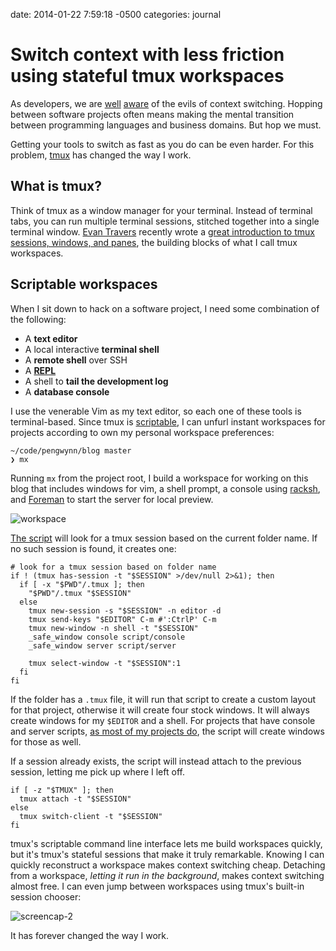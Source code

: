 date: 2014-01-22 7:59:18 -0500
categories: journal

# Switch context with less friction using stateful tmux workspaces

As developers, we are [well][spolsky] [aware][atwood] of the evils of context
switching. Hopping between software projects often means making the mental
transition between programming languages and business domains. But hop we must.

Getting your tools to switch as fast as you do can be even harder. For this problem,
[tmux][] has changed the way I work.

## What is tmux?

Think of tmux as a window manager for your terminal. Instead of terminal tabs,
you can run multiple terminal sessions, stitched together into a single
terminal window. [Evan Travers][] recently wrote a [great introduction to tmux
sessions, windows, and panes][coderwall], the building blocks of what I call
tmux workspaces.

## Scriptable workspaces

When I sit down to hack on a software project, I need some combination of the
following:

* A **text editor**
* A local interactive **terminal shell**
* A **remote shell** over SSH
* A **[REPL][]**
* A shell to **tail the development log**
* A **database console**

I use the venerable Vim as my text editor, so each one of these tools is
terminal-based. Since tmux is [scriptable][], I can unfurl instant workspaces for
projects according to own my personal workspace preferences:

    ~/code/pengwynn/blog master
    ❯ mx

Running `mx` from the project root, I build a workspace for working on this
blog that includes windows for vim, a shell prompt, a console using [racksh][],
and [Foreman][] to start the server for local preview.

![workspace][screencap-1]

[The script][mx] will look for a tmux session based on the current folder name.
If no such session is found, it creates one:

    # look for a tmux session based on folder name
    if ! (tmux has-session -t "$SESSION" >/dev/null 2>&1); then
      if [ -x "$PWD"/.tmux ]; then
        "$PWD"/.tmux "$SESSION"
      else
        tmux new-session -s "$SESSION" -n editor -d
        tmux send-keys "$EDITOR" C-m #':CtrlP' C-m
        tmux new-window -n shell -t "$SESSION"
        _safe_window console script/console
        _safe_window server script/server

        tmux select-window -t "$SESSION":1
      fi
    fi

If the folder has a `.tmux` file, it will run that script to create a custom
layout for that project, otherwise it will create four stock windows. It will
always create windows for my `$EDITOR` and a shell. For projects that have
console and server scripts, [as most of my projects
do][bootstrapping-consistency], the script will create windows for those as well.

If a session already exists, the script will instead attach to the previous
session, letting me pick up where I left off.

    if [ -z "$TMUX" ]; then
      tmux attach -t "$SESSION"
    else
      tmux switch-client -t "$SESSION"
    fi




tmux's scriptable command line interface lets me build workspaces quickly, but
it's tmux's stateful sessions that make it truly remarkable. Knowing I can
quickly reconstruct a workspace makes context switching cheap. Detaching
from a workspace, *letting it run in the background*, makes context switching
almost free. I can even jump between workspaces using tmux's built-in session
chooser:

![screencap-2][]

It has forever changed the way I work.


[spolsky]: http://www.joelonsoftware.com/articles/fog0000000022.html
[atwood]: http://www.codinghorror.com/blog/2006/09/the-multi-tasking-myth.html
[tmux]: http://tmux.sourceforge.net/
[Evan Travers]: https://twitter.com/evantravers
[coderwall]: https://coderwall.com/p/_g2vpq
[REPL]: http://en.wikipedia.org/wiki/Read%E2%80%93eval%E2%80%93print_loop
[scriptable]: http://manpages.ubuntu.com/manpages/precise/man1/tmux.1.html#contenttoc4
[Octokit]: https://github.com/pengwynn/octokit
[guard]: https://github.com/guard/guard
[tmuxinator]: https://github.com/aziz/tmuxinator
[Foreman]: https://github.com/ddollar/foreman
[racksh]: https://github.com/sickill/racksh
[bootstrapping-consistency]: /linked/2013012801/bootstrapping-consistency
[mx]: https://github.com/pengwynn/dotfiles/blob/f575ab8a85fa87e9040a40b4806c6bc6dc8076d7/bin/mx

[screencap-1]: http://cl.ly/image/2V0S2Z0W2i3P/Screen%20Shot%202014-01-22%20at%2008.41.14.png
[screencap-2]: http://cl.ly/image/1M2931471847/Screen%20Shot%202014-01-22%20at%2009.05.17.png
